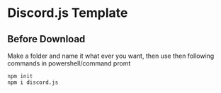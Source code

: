 # Discord.js Template
## Before Download 
Make a folder and name it what ever you want, then use then following commands in powershell/command promt
```
npm init
npm i discord.js
```
